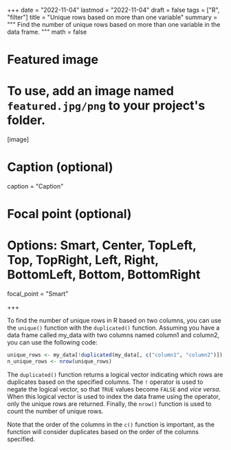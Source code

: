 +++
date = "2022-11-04"
lastmod = "2022-11-04"
draft = false
tags = ["R", "filter"]
title = "Unique rows based on more than one variable"
summary = """
Find the number of unique rows based on more than one variable in the data frame.
"""
math = false

# Featured image
# To use, add an image named `featured.jpg/png` to your project's folder. 
[image]
  # Caption (optional)
  caption = "Caption"
  
  # Focal point (optional)
  # Options: Smart, Center, TopLeft, Top, TopRight, Left, Right, BottomLeft, Bottom, BottomRight
  focal_point = "Smart"

+++

To find the number of unique rows in R based on two columns, you can use the `unique()` function with the `duplicated()` function.
Assuming you have a data frame called my_data with two columns named column1 and column2, you can use the following code:

```r
unique_rows <- my_data[!duplicated(my_data[, c("column1", "column2")]),]
n_unique_rows <- nrow(unique_rows)
```

The `duplicated()` function returns a logical vector indicating which rows are duplicates based on the specified columns. The `!` operator is used to negate the logical vector, so that `TRUE` values become `FALSE` and *vice versa*. When this logical vector is used to index the data frame using the operator, only the unique rows are returned. Finally, the `nrow()` function is used to count the number of unique rows.

Note that the order of the columns in the `c()` function is important, as the function will consider duplicates based on the order of the columns specified.
